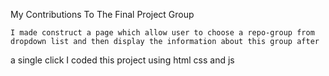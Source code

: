 My Contributions To The Final Project Group
	
	I made construct a page which allow user to choose a repo-group from dropdown list and then display the information about this group after 
a single click
	I coded this project using html css and js

